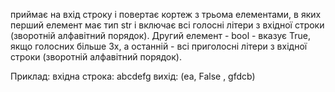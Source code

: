 приймає на вхід строку і повертає кортеж з трьома елементами, в яких перший елемент має тип str і включає всі голосні літери з вхідної строки  (зворотній алфавітний порядок). Другий елемент - bool  - вказує True, якщо голосних більше 3х, а останній - всі приголосні літери з вхідної строки (зворотній алфавітний порядок).

Приклад:
вхідна строка: abcdefg
вихід: (ea, False , gfdcb)


